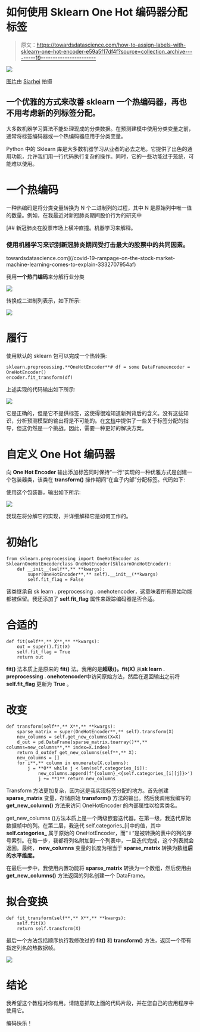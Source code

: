 # 如何使用 Sklearn One Hot 编码器分配标签

> 原文：<https://towardsdatascience.com/how-to-assign-labels-with-sklearn-one-hot-encoder-e59a5f17df4f?source=collection_archive---------19----------------------->

![](img/7a80c997dc715a1c0168db765b21a8a9.png)

[图片](https://stock.adobe.com/ca/images/abstract-cyberspace-digital-world-and-future-technology-speed-power-and-a-breakthrough-to-success-3d-illustration-of-clusters-of-information-with-a-binary-code-element/311368290)由 [Siarhei](https://stock.adobe.com/ca/contributor/207151695/siarhei?load_type=author&prev_url=detail) 拍摄

## 一个优雅的方式来改善 sklearn 一个热编码器，再也不用考虑新的列标签分配。

大多数机器学习算法不能处理现成的分类数据。在预测建模中使用分类变量之前，通常将标签编码器或一个热编码器应用于分类变量。

Python 中的 Sklearn 库是大多数机器学习从业者的必去之地。它提供了出色的通用功能，允许我们用一行代码执行复杂的操作。同时，它的一些功能过于笼统，可能难以使用。

# 一个热编码

一种热编码是将分类变量转换为 N 个二进制列的过程，其中 N 是原始列中唯一值的数量。例如，在我最近对新冠肺炎期间股价行为的研究中

[](/covid-19-rampage-on-the-stock-market-machine-learning-comes-to-explain-3332707954af) [## 新冠肺炎在股票市场上横冲直撞。机器学习来解释。

### 使用机器学习来识别新冠肺炎期间受打击最大的股票中的共同因素。

towardsdatascience.com](/covid-19-rampage-on-the-stock-market-machine-learning-comes-to-explain-3332707954af) 

我用**一个热门编码**来分解行业分类

![](img/edb9d9b7d27abc442ba4b559e6852794.png)

转换成二进制列表示，如下所示:

![](img/61e45f39696109e7fedd1bf944f417ff.png)

# 履行

使用默认的 sklearn 包可以完成一个热转换:

```
sklearn.preprocessing.**OneHotEncoder**# df = some DataFrameencoder = OneHotEncoder()
encoder.fit_transform(df)
```

上述实现的代码输出如下所示:

![](img/3e81c85e11ac5dfd292b7cc2e5f3a66a.png)

它是正确的，但是它不提供标签，这使得很难知道新列背后的含义。没有这些知识，分析预测模型的输出将是不可能的。在[文档](https://scikit-learn.org/stable/modules/generated/sklearn.preprocessing.OneHotEncoder.html)中提供了一些关于标签分配的指导，但这仍然是一个挑战。因此，需要一种更好的解决方案。

# 自定义 One Hot 编码器

向 **One Hot Encoder** 输出添加标签同时保持“一行”实现的一种优雅方式是创建一个包装器类，该类在 **transform()** 操作期间“在盒子内部”分配标签。代码如下:

使用这个包装器，输出如下所示:

![](img/1fc7709958263a1439563e6a6858ecb6.png)

我现在将分解它的实现，并详细解释它是如何工作的。

# 初始化

```
from sklearn.preprocessing import OneHotEncoder as SklearnOneHotEncoderclass OneHotEncoder(SklearnOneHotEncoder):
    def __init__(self**,** **kwargs):
        super(OneHotEncoder**,** self).__init__(**kwargs)
        self.fit_flag = False
```

该类继承自 sk learn . preprocessing . onehotencoder，这意味着所有原始功能都被保留。我还添加了 **self.fit_flag** 属性来跟踪编码器是否合适。

# 合适的

```
def fit(self**,** X**,** **kwargs):
    out = super().fit(X)
    self.fit_flag = True
    return out
```

**fit()** 法本质上是原来的 **fit()** 法。我用的是**超级()。fit(X)** 从**sk learn . preprocessing . onehotencoder**中访问原始方法，然后在返回输出之前将 **self.fit_flag** 更新为 **True** 。

# 改变

```
def transform(self**,** X**,** **kwargs):
    sparse_matrix = super(OneHotEncoder**,** self).transform(X)
    new_columns = self.get_new_columns(X=X)
    d_out = pd.DataFrame(sparse_matrix.toarray()**,** columns=new_columns**,** index=X.index)
    return d_outdef get_new_columns(self**,** X):
    new_columns = []
    for i**,** column in enumerate(X.columns):
        j = **0** while j < len(self.categories_[i]):
            new_columns.append(f'{column}_<{self.categories_[i][j]}>')
            j += **1** return new_columns
```

Transform 方法更加复杂，因为这是我实现标签分配的地方。首先创建 **sparse_matrix** 变量，存储原始 **transform()** 方法的输出。然后我调用我编写的 **get_new_column()** 方法来访问 OneHotEncoder 的内部属性以检索类名。

get_new_columns ()方法本质上是一个两级嵌套迭代器。在第一级，我迭代原始数据帧中的列。在第二层，我迭代 self.categories_[i]中的值，其中 **self.categories_** 属于原始的 OneHotEncoder，而“ **i** ”是被转换的表中的列的序号索引。在每一步，我都将列名附加到一个列表中，一旦迭代完成，这个列表就会返回。最终， **new_columns** 变量的长度为相当于 **sparse_matrix** 转换为数组**后的水平维度。**

在最后一步中，我使用内置功能将 **sparse_matrix** 转换为一个数组，然后使用由 **get_new_columns()** 方法返回的列名创建一个 DataFrame。

# 拟合变换

```
def fit_transform(self**,** X**,** **kwargs):
    self.fit(X)
    return self.transform(X)
```

最后一个方法包括顺序执行我修改过的 **fit()** 和 **transform()** 方法，返回一个带有指定列名的热数据帧。

![](img/1fc7709958263a1439563e6a6858ecb6.png)

# 结论

我希望这个教程对你有用。请随意抓取上面的代码片段，并在您自己的应用程序中使用它。

编码快乐！